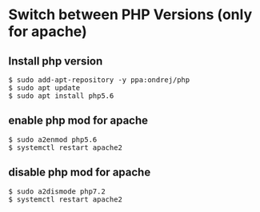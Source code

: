 # Switch between PHP Versions (only for apache)

## Install php version
<pre>
$ sudo add-apt-repository -y ppa:ondrej/php
$ sudo apt update
$ sudo apt install php5.6
</pre>

## enable php mod for apache
<pre>
$ sudo a2enmod php5.6
$ systemctl restart apache2
</pre>

## disable php mod for apache
<pre>
$ sudo a2dismode php7.2
$ systemctl restart apache2
</pre>

